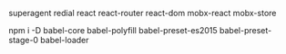 superagent
redial
react
react-router
react-dom
mobx-react
mobx-store

npm i -D babel-core babel-polyfill babel-preset-es2015 babel-preset-stage-0 babel-loader
